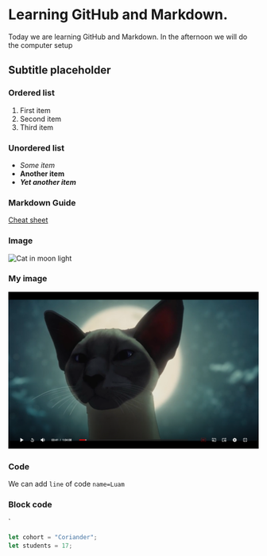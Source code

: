<h1> Learning GitHub and Markdown. </h1>
Today we are learning GitHub and Markdown. In the afternoon we will do the computer setup

<h2> Subtitle placeholder </h2>

### Ordered list

1. First item
2. Second item
3. Third item


<h3>Unordered list</h3>

- *Some item*
- **Another item**
- ***Yet another item***

<h3>Markdown Guide</h3>

[Cheat sheet](https://www.markdownguide.org/cheat-sheet/)

<h3>Image</h3>

![Cat in moon light](https://m.media-amazon.com/images/I/618tzaB+TWL._AC_SL1500_.jpg)

<h3>My image</h3>

![Cat in moon light](catMoon.png)

<h3>Code</h3>

We can add `line` of code `name=Luam`


<h3>Block code</h3>`

```js
let cohort = "Coriander";
let students = 17;
```

